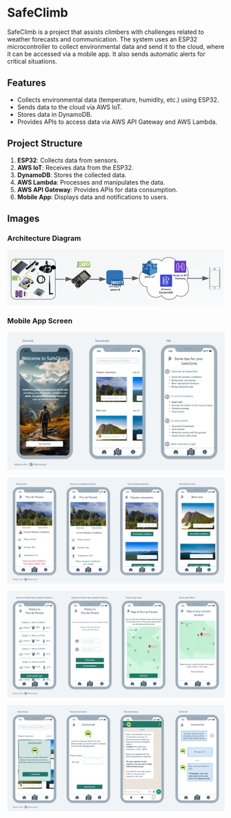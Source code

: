 # SafeClimb

SafeClimb is a project that assists climbers with challenges related to weather forecasts and communication. The system uses an ESP32 microcontroller to collect environmental data and send it to the cloud, where it can be accessed via a mobile app. It also sends automatic alerts for critical situations.

## Features

- Collects environmental data (temperature, humidity, etc.) using ESP32.
- Sends data to the cloud via AWS IoT.
- Stores data in DynamoDB.
- Provides APIs to access data via AWS API Gateway and AWS Lambda.

## Project Structure

1. **ESP32**: Collects data from sensors.
2. **AWS IoT**: Receives data from the ESP32.
3. **DynamoDB**: Stores the collected data.
4. **AWS Lambda**: Processes and manipulates the data.
5. **AWS API Gateway**: Provides APIs for data consumption.
6. **Mobile App**: Displays data and notifications to users.

## Images

### Architecture Diagram

![Architecture Diagram](infraestrutura.png)

### Mobile App Screen

![SafeClimb App](imagem_1.png)

![SafeClimb App](imagem_2.png)

![SafeClimb App](imagem_3.png)

![SafeClimb App](imagem_4.png)